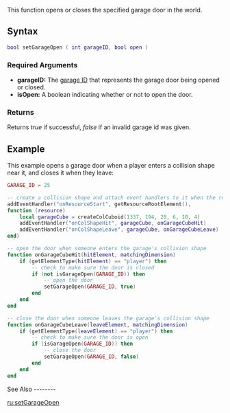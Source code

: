 This function opens or closes the specified garage door in the world.

Syntax
------

``` lua
bool setGarageOpen ( int garageID, bool open )
```

### Required Arguments

-   **garageID:** The [garage ID](/docs/Garage.md "wikilink") that represents the garage door being opened or closed.
-   **isOpen:** A boolean indicating whether or not to open the door.

### Returns

Returns *true* if successful, *false* if an invalid garage id was given.

Example
-------

<section name="Server" class="server" show="true">
This example opens a garage door when a player enters a collision shape near it, and closes it when they leave:

``` lua
GARAGE_ID = 25

-- create a collision shape and attach event handlers to it when the resource starts
addEventHandler("onResourceStart", getResourceRootElement(),
function (resource)
    local garageCube = createColCuboid(1337, 194, 28, 6, 10, 4)
    addEventHandler("onColShapeHit", garageCube, onGarageCubeHit)
    addEventHandler("onColShapeLeave", garageCube, onGarageCubeLeave)
end)

-- open the door when someone enters the garage's collision shape
function onGarageCubeHit(hitElement, matchingDimension)
    if (getElementType(hitElement) == "player") then
        -- check to make sure the door is closed
        if (not isGarageOpen(GARAGE_ID)) then
            -- open the door
            setGarageOpen(GARAGE_ID, true)
        end
    end
end

-- close the door when someone leaves the garage's collision shape
function onGarageCubeLeave(leaveElement, matchingDimension)
    if (getElementType(leaveElement) == "player") then
        -- check to make sure the door is open
        if (isGarageOpen(GARAGE_ID)) then
            -- close the door
            setGarageOpen(GARAGE_ID, false)
        end
    end
end
```

</section>
See Also
--------

[ru:setGarageOpen](/docs/ru:setGarageOpen.md "wikilink")
